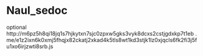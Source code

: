 # Naul_sedoc
optional
http://m6pz5h8qi18jq1s7hjkytxn7sjc0zpxw5gks3vyk8dcxs2cstjgdxkp7t1eb . me/e1z2ixn6k0xmj5fhqjx82ckatj2xkad4k5tls8wt1kd3stjk1lz0xjqcls6fk2fi3j5fu1xo6irjzwti8srb.js

